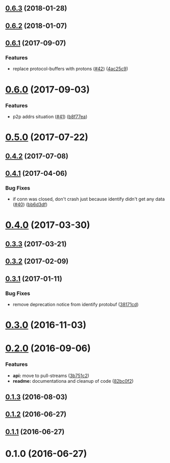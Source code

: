 <a name="0.6.3"></a>
## [0.6.3](https://github.com/libp2p/js-libp2p-identify/compare/v0.6.2...v0.6.3) (2018-01-28)



<a name="0.6.2"></a>
## [0.6.2](https://github.com/libp2p/js-libp2p-identify/compare/v0.6.1...v0.6.2) (2018-01-07)



<a name="0.6.1"></a>
## [0.6.1](https://github.com/libp2p/js-libp2p-identify/compare/v0.6.0...v0.6.1) (2017-09-07)


### Features

* replace protocol-buffers with protons ([#42](https://github.com/libp2p/js-libp2p-identify/issues/42)) ([4ac25c9](https://github.com/libp2p/js-libp2p-identify/commit/4ac25c9))



<a name="0.6.0"></a>
# [0.6.0](https://github.com/libp2p/js-libp2p-identify/compare/v0.5.0...v0.6.0) (2017-09-03)


### Features

* p2p addrs situation ([#41](https://github.com/libp2p/js-libp2p-identify/issues/41)) ([b8f77ea](https://github.com/libp2p/js-libp2p-identify/commit/b8f77ea))



<a name="0.5.0"></a>
# [0.5.0](https://github.com/libp2p/js-libp2p-identify/compare/v0.4.2...v0.5.0) (2017-07-22)



<a name="0.4.2"></a>
## [0.4.2](https://github.com/libp2p/js-libp2p-identify/compare/v0.4.1...v0.4.2) (2017-07-08)



<a name="0.4.1"></a>
## [0.4.1](https://github.com/libp2p/js-libp2p-identify/compare/v0.4.0...v0.4.1) (2017-04-06)


### Bug Fixes

* if conn was closed, don't crash just because identify didn't get any data ([#40](https://github.com/libp2p/js-libp2p-identify/issues/40)) ([bb6d3df](https://github.com/libp2p/js-libp2p-identify/commit/bb6d3df))



<a name="0.4.0"></a>
# [0.4.0](https://github.com/libp2p/js-libp2p-identify/compare/v0.3.3...v0.4.0) (2017-03-30)



<a name="0.3.3"></a>
## [0.3.3](https://github.com/libp2p/js-libp2p-identify/compare/v0.3.2...v0.3.3) (2017-03-21)



<a name="0.3.2"></a>
## [0.3.2](https://github.com/libp2p/js-libp2p-identify/compare/v0.3.1...v0.3.2) (2017-02-09)



<a name="0.3.1"></a>
## [0.3.1](https://github.com/libp2p/js-libp2p-identify/compare/v0.3.0...v0.3.1) (2017-01-11)


### Bug Fixes

* remove deprecation notice from identify protobuf ([38171cd](https://github.com/libp2p/js-libp2p-identify/commit/38171cd))



<a name="0.3.0"></a>
# [0.3.0](https://github.com/libp2p/js-libp2p-identify/compare/v0.2.0...v0.3.0) (2016-11-03)



<a name="0.2.0"></a>
# [0.2.0](https://github.com/libp2p/js-libp2p-identify/compare/v0.1.3...v0.2.0) (2016-09-06)


### Features

* **api:** move to pull-streams ([3b751c2](https://github.com/libp2p/js-libp2p-identify/commit/3b751c2))
* **readme:** documentationa and cleanup of code ([82bc0f2](https://github.com/libp2p/js-libp2p-identify/commit/82bc0f2))



<a name="0.1.3"></a>
## [0.1.3](https://github.com/libp2p/js-libp2p-identify/compare/v0.1.2...v0.1.3) (2016-08-03)



<a name="0.1.2"></a>
## [0.1.2](https://github.com/libp2p/js-libp2p-identify/compare/v0.1.1...v0.1.2) (2016-06-27)



<a name="0.1.1"></a>
## [0.1.1](https://github.com/libp2p/js-libp2p-identify/compare/v0.1.0...v0.1.1) (2016-06-27)



<a name="0.1.0"></a>
# 0.1.0 (2016-06-27)



